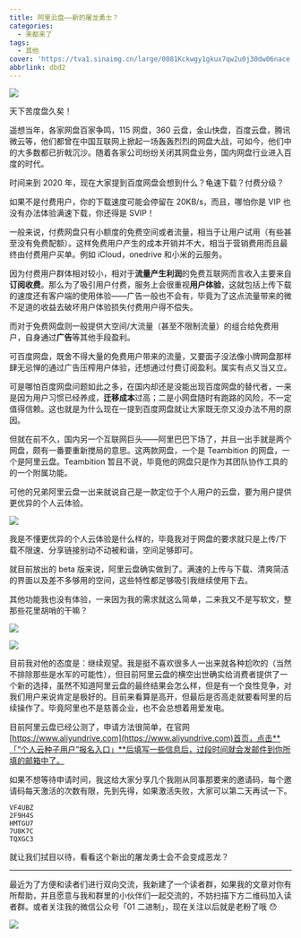 ```yaml
---
title: 阿里云盘——新的屠龙勇士？
categories:
  - 来都来了
tags:
  - 其他
cover: 'https://tva1.sinaimg.cn/large/0081Kckwgy1gkux7qw2u0j30dw06nace.jpg'
abbrlink: dbd2
---
```


![](https://tva1.sinaimg.cn/large/0081Kckwgy1gkux7qw2u0j30dw06nace.jpg)

天下苦度盘久矣！

遥想当年，各家网盘百家争鸣，115 网盘，360 云盘，金山快盘，百度云盘，腾讯微云等，他们都曾在中国互联网上掀起一场轰轰烈烈的网盘大战，可如今，他们中的大多数都已折戟沉沙。随着各家公司纷纷关闭其网盘业务，国内网盘行业进入百度的时代。

时间来到 2020 年，现在大家提到百度网盘会想到什么？龟速下载？付费分级？

如果不是付费用户，你的下载速度可能会停留在 20KB/s，而且，哪怕你是 VIP 也没有办法体验满速下载，你还得是 SVIP！

一般来说，付费网盘只有小额度的免费空间或者流量，相当于让用户试用（有些甚至没有免费配额）。这样免费用户产生的成本开销并不大，相当于营销费用而且最终由付费用户买单。例如 iCloud，onedrive 和小米的云服务。

因为付费用户群体相对较小，相对于**流量产生利润**的免费互联网而言收入主要来自**订阅收费**。那么为了吸引用户付费，服务上会很重视**用户体验**，这就包括上传下载的速度还有客户端的使用体验——广告一般也不会有，毕竟为了这点流量带来的微不足道的收益去破坏用户体验损失付费用户得不偿失。

而对于免费网盘则一般提供大空间/大流量（甚至不限制流量）的组合给免费用户，自身通过**广告**等其他手段盈利。

可百度网盘，既舍不得大量的免费用户带来的流量，又要面子没法像小牌网盘那样肆无忌惮的通过广告压榨用户体验，还想通过付费订阅盈利。属实有点又当又立。

可是哪怕百度网盘问题如此之多，在国内却还是没能出现百度网盘的替代者，一来是因为用户习惯已经养成，**迁移成本**过高；二是小网盘随时有跑路的风险，不一定值得信赖。这也就是为什么现在一提到百度网盘就让大家既无奈又没办法不用的原因。

但就在前不久，国内另一个互联网巨头——阿里巴巴下场了，并且一出手就是两个网盘，颇有一番要重新搅局的意思。这两款网盘，一个是 Teambition 的网盘，一个是阿里云盘。Teambition 暂且不说，毕竟他的网盘只是作为其团队协作工具的的一个附属功能。

可他的兄弟阿里云盘一出来就说自己是一款定位于个人用户的云盘，要为用户提供更优异的个人云体验。

![](https://tva1.sinaimg.cn/large/0081Kckwgy1gkuwzrzoo2j31a50mp4qp.jpg)

我是不懂更优异的个人云体验是什么样的，毕竟我对于网盘的要求就只是上传/下载不限速、分享链接别动不动被和谐，空间足够即可。

就目前放出的 beta 版来说，阿里云盘确实做到了。满速的上传与下载、清爽简洁的界面以及差不多够用的空间，这些特性都足够吸引我继续使用下去。

其他功能我也没有体验，一来因为我的需求就这么简单，二来我又不是写软文，整那些花里胡哨的干嘛？

![](https://tva1.sinaimg.cn/large/0081Kckwgy1gkux01k2b8j30m30j4di1.jpg)

![](https://tva1.sinaimg.cn/large/0081Kckwgy1gkux05h391j30m80cnq4s.jpg)

目前我对他的态度是：继续观望。我是挺不喜欢很多人一出来就各种尬吹的（当然不排除那些是水军的可能性），但目前阿里云盘的横空出世确实给消费者提供了一个新的选择，虽然不知道阿里云盘的最终结果会怎么样，但是有一个良性竞争，对我们用户来说肯定是极好的。目前来看算是高开，但最后是否高走就要看阿里的后续操作了。毕竟阿里也不是慈善企业，也不会总想着用爱发电。

目前阿里云盘已经公测了，申请方法很简单，在官网[https://www.aliyundrive.com](https://www.aliyundrive.com)首页，点击**「“个人云种子用户”报名入口」**后填写一些信息后，过段时间就会发邮件到你所填的邮箱中了。

如果不想等待申请时间，我这给大家分享几个我刚从同事那要来的邀请码，每个邀请码每天激活的次数有限，先到先得，如果激活失败，大家可以第二天再试一下。

```
VF4UBZ
2F9H4S
HMTGU7
7U8K7C
TQXGC3
```

就让我们拭目以待，看看这个新出的屠龙勇士会不会变成恶龙？

---

最近为了方便和读者们进行双向交流，我新建了一个读者群，如果我的文章对你有所帮助，并且愿意与我和群里的小伙伴们一起交流的，不妨扫描下方二维码加入读者群。或者关注我的微信公众号「01 二进制」，现在关注以后就是老粉了哦 😯

![](https://tva1.sinaimg.cn/large/0081Kckwgy1gkux0bgb8yj30n00si0yw.jpg)
